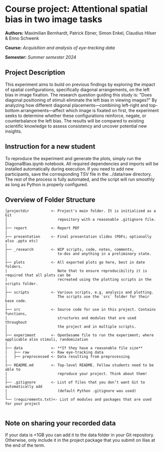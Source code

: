 # **Course project:** Attentional spatial bias in two image tasks
**Authors:** Maximilian Bernhardt, Patrick Ebner, Simon Enkel, Claudius Hilser & Enno Schwenk

**Course:** *Acquisition and analysis of eye-tracking data*

**Semester:** *Summer semester 2024*

## Project Description
This experiment aims to build on previous findings by exploring the impact of spatial configurations, specifically diagonal arrangements, on the left bias in image fixation. The research question guiding this study is: "Does diagonal positioning of stimuli eliminate the left bias in viewing images?" By analyzing how different diagonal placements—combining left-right and top-bottom arrangements—affect which image is fixated on first, the experiment seeks to determine whether these configurations reinforce, negate, or counterbalance the left bias. The results will be compared to existing scientific knowledge to assess consistency and uncover potential new insights.

## Instruction for a new student
To reproduce the experiment and generate the plots, simply run the DiagonalBias.ipynb notebook. All required dependencies and imports will be installed automatically during execution. If you need to add new participants, save the corresponding TSV file in the ../data/raw directory. The rest of the process is fully automated, and the script will run smoothly as long as Python is properly configured.

## Overview of Folder Structure 

```
│projectdir          <- Project's main folder. It is initialized as a Git
│                       repository with a reasonable .gitignore file.
│
├── report           <- Report PDF
|
├── presentation     <- Final presentation slides (PDFs; optionally also .pptx etc)
|
├── _research        <- WIP scripts, code, notes, comments,
│                       to-dos and anything in a preliminary state.
│
├── plots            <- All exported plots go here, best in date folders.
|                       Note that to ensure reproducibility it is required that all plots can be
|                       recreated using the plotting scripts in the scripts folder.
│
├── scripts          <- Various scripts, e.g. analysis and plotting.
│                       The scripts use the `src` folder for their base code.
│
├── src              <- Source code for use in this project. Contains functions,
│                       structures and modules that are used throughout
│                       the project and in multiple scripts.
│
├── experiment       <- OpenSesame file to run the experiment; where applicable also stimuli, randomization
|
├── data             <- **If they have a reasonable file size**
|   ├── raw          <- Raw eye-tracking data
|   ├── preprocessed <- Data resulting from preprocessing
|
├── README.md        <- Top-level README. Fellow students need to be able to
|                       reproduce your project. Think about them!
|
├── .gitignore       <- List of files that you don’t want Git to automatically add
|                       (default Python .gitignore was used)
│
└── (requirements.txt)<- List of modules and packages that are used for your project
                     
```
## Note on sharing your recorded data
If your data is <1GB you can add it to the data folder in your Git repository. Otherwise, only include it in the project package that you submit on Ilias at the end of the term.
